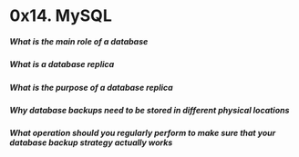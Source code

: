 # 0x14. MySQL

##### What is the main role of a database
##### What is a database replica
##### What is the purpose of a database replica
##### Why database backups need to be stored in different physical locations
##### What operation should you regularly perform to make sure that your database backup strategy actually works

